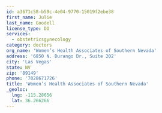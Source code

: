 ```yaml
---
id: a3671c58-b59c-4e04-9770-15019f2ebe38
first_name: Julie
last_name: Goodell
license_type: DO
services:
  - obstetricsgynecology
category: doctors
org_name: 'Women’s Health Associates of Southern Nevada'
address: '6850 N. Durango Dr., Suite 202'
city: 'Las Vegas'
state: NV
zip: '89149'
phone: '7028671726'
title: 'Women’s Health Associates of Southern Nevada'
_geoloc:
  lng: -115.28656
  lat: 36.266266
---
```

